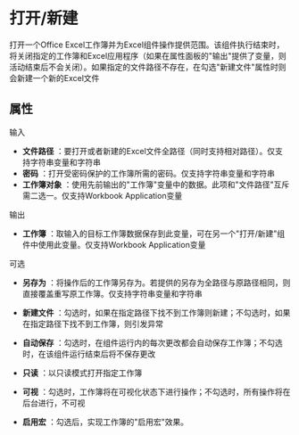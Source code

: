 # 打开/新建

打开一个Office Excel工作簿并为Excel组件操作提供范围。该组件执行结束时，将关闭指定的工作簿和Excel应用程序（如果在属性面板的&quot;输出&quot;提供了变量，则活动结束后不会关闭）。如果指定的文件路径不存在，在勾选&quot;新建文件&quot;属性时则会新建一个新的Excel文件

## 属性

输入

- **文件路径** ：要打开或者新建的Excel文件全路径（同时支持相对路径）。仅支持字符串变量和字符串
- **密码** ：打开受密码保护的工作簿所需的密码。仅支持字符串变量和字符串
- **工作簿对象** ：使用先前输出的&quot;工作簿&quot;变量中的数据。此项和&quot;文件路径&quot;互斥需二选一。仅支持Workbook Application变量

输出

- **工作簿** ：取输入的目标工作簿数据保存到此变量，可在另一个&quot;打开/新建&quot;组件中使用此变量。仅支持Workbook Application变量

可选

- **另存为** ：将操作后的工作簿另存为。若提供的另存为全路径与原路径相同，则直接覆盖重写原工作簿。仅支持字符串变量和字符串

- **新建文件** ：勾选时，如果在指定路径下找不到工作簿则新建；不勾选时，如果在指定路径下找不到工作簿，则引发异常
- **自动保存** ：勾选时，在组件运行内的每次更改都会自动保存工作簿；不勾选时，在该组件运行结束后将不保存更改
- **只读** ：以只读模式打开指定工作簿
- **可视** ：勾选时，工作簿将在可视化状态下进行操作；不勾选时，所有操作将在后台进行，不可视
- **启用宏** ：勾选后，实现工作簿的&quot;启用宏&quot;效果。

